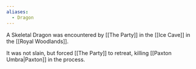 ```yaml
---
aliases:
  - Dragon
---
```

A Skeletal Dragon was encountered by [[The Party]] in the [[Ice Cave]] in the [[Royal Woodlands]].

It was not slain, but forced [[The Party]] to retreat, killing [[Paxton Umbra|Paxton]] in the process.

 